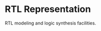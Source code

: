 [//]: <> (SPDX-License-Identifier: Apache-2.0)

# RTL Representation

RTL modeling and logic synthesis facilities.

